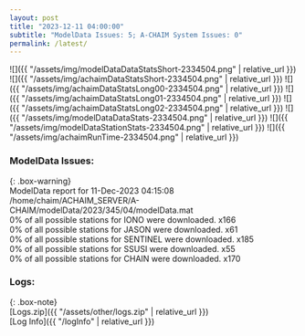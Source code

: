```yaml
---
layout: post
title: "2023-12-11 04:00:00"
subtitle: "ModelData Issues: 5; A-CHAIM System Issues: 0"
permalink: /latest/
---
```


![]({{ "/assets/img/modelDataDataStatsShort-2334504.png" | relative_url }})
![]({{ "/assets/img/achaimDataStatsShort-2334504.png" | relative_url }})
![]({{ "/assets/img/achaimDataStatsLong00-2334504.png" | relative_url }})
![]({{ "/assets/img/achaimDataStatsLong01-2334504.png" | relative_url }})
![]({{ "/assets/img/achaimDataStatsLong02-2334504.png" | relative_url }})
![]({{ "/assets/img/modelDataDataStats-2334504.png" | relative_url }})
![]({{ "/assets/img/modelDataStationStats-2334504.png" | relative_url }})
![]({{ "/assets/img/achaimRunTime-2334504.png" | relative_url }})


### ModelData Issues:  
  
{: .box-warning}  
 ModelData report for 11-Dec-2023 04:15:08   
 /home/chaim/ACHAIM_SERVER/A-CHAIM/modelData/2023/345/04/modelData.mat   
 0% of all possible stations for IONO were downloaded. x166   
 0% of all possible stations for JASON were downloaded. x61   
 0% of all possible stations for SENTINEL were downloaded. x185   
 0% of all possible stations for SSUSI were downloaded. x55   
 0% of all possible stations for CHAIN were downloaded. x170   
  


### Logs:  
  
{: .box-note}  
[Logs.zip]({{ "/assets/other/logs.zip" | relative_url }})  
[Log Info]({{ "/logInfo" | relative_url }})  
